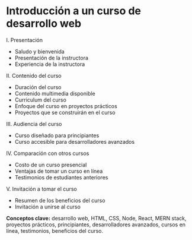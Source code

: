 # Introducción a un curso de desarrollo web

I. Presentación

- Saludo y bienvenida
- Presentación de la instructora
- Experiencia de la instructora

II. Contenido del curso

- Duración del curso
- Contenido multimedia disponible
- Curriculum del curso
- Enfoque del curso en proyectos prácticos
- Proyectos que se construirán en el curso

III. Audiencia del curso

- Curso diseñado para principiantes
- Curso accesible para desarrolladores avanzados

IV. Comparación con otros cursos

- Costo de un curso presencial
- Ventajas de tomar un curso en línea
- Testimonios de estudiantes anteriores

V. Invitación a tomar el curso

- Resumen de los beneficios del curso
- Invitación a unirse al curso

**Conceptos clave:** desarrollo web, HTML, CSS, Node, React, MERN stack, 
proyectos prácticos, principiantes, desarrolladores avanzados, cursos en línea, 
testimonios, beneficios del curso.